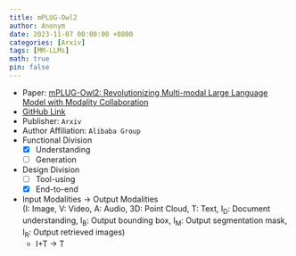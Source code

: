 ```yaml
---
title: mPLUG-Owl2
author: Anonym
date: 2023-11-07 00:00:00 +0800
categories: [Arxiv]
tags: [MM-LLMs]
math: true
pin: false
---
```


- Paper: [mPLUG-Owl2: Revolutionizing Multi-modal Large Language Model with Modality Collaboration](https://arxiv.org/abs/2311.04257)
- [GitHub Link](https://github.com/X-PLUG/mPLUG-Owl/tree/main/mPLUG-Owl2)
- Publisher: `Arxiv`
- Author Affiliation: `Alibaba Group`
- Functional Division
  + [x] Understanding
  + [ ] Generation
- Design Division
  + [ ] Tool-using
  + [x] End-to-end
- Input Modalities $\rightarrow$ Output Modalities <br />(I: Image, V: Video, A: Audio, 3D: Point Cloud, T: Text, I<sub>D</sub>: Document understanding, I<sub>B</sub>: Output bounding box, I<sub>M</sub>: Output segmentation mask, I<sub>R</sub>: Output retrieved images)
  + I+T $\rightarrow$ T
